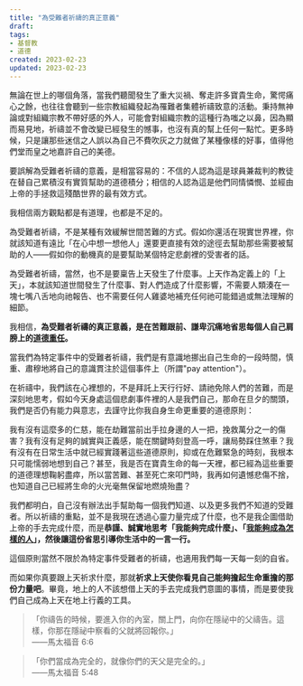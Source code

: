 ```yaml
---
title: "為受難者祈禱的真正意義"
draft: 
tags: 
- 基督教
- 道德
created: 2023-02-23
updated: 2023-02-23
---
```

無論在世上的哪個角落，當我們聽聞發生了重大災禍、奪走許多寶貴生命，驚愕痛心之餘，也往往會聽到一些宗教組織發起為罹難者集體祈禱致意的活動。秉持無神論或對組織宗教不帶好感的外人，可能會對組織宗教的這種行為嗤之以鼻，因為顯而易見地，祈禱並不會改變已經發生的憾事，也沒有真的幫上任何一點忙。更多時候，只是讓那些迷信之人誤以為自己不費吹灰之力就做了某種像樣的好事，值得他們堂而皇之地嘉許自己的美德。

要誤解為受難者祈禱的意義，是相當容易的：不信的人認為這是球員兼裁判的教徒在替自己累積沒有實質幫助的道德積分；相信的人認為這是他們同情憐憫、並經由上帝的手拯救這殘酷世界的最有效方式。

我相信兩方觀點都是有道理，也都是不足的。

為受難者祈禱，不是某種有效緩解世間苦難的方式。假如你還活在現實世界裡，你就該知道有遠比「在心中想一想他人」還要更直接有效的途徑去幫助那些需要被幫助的人——假如你的動機真的是要幫助某個特定悲劇裡的受害者的話。

為受難者祈禱，當然，也不是要稟告上天發生了什麼事。上天作為定義上的「上天」，本就該知道世間發生了什麼事、對人們造成了什麼影響，不需要人類湊在一塊七嘴八舌地向祂報告、也不需要任何人雞婆地補充任何祂可能錯過或無法理解的細節。

我相信，**為受難者祈禱的真正意義，是在苦難跟前、謙卑沉痛地省思每個人自己肩膀上的[道德重任](當代的價值真空與道德責任.md)。**

當我們為特定事件中的受難者祈禱，我們是有意識地挪出自己生命的一段時間，慎重、肅穆地將自己的意識貫注於這個事件上（所謂"pay attention"）。

在祈禱中，我們該在心裡想的，不是拜託上天行行好、請祂免除人們的苦難，而是深刻地思考，假如今天身處這個悲劇事件裡的人是我們自己，那命在旦夕的關頭，我們是否仍有能力與意志，去謹守比你我自身生命更重要的道德原則：

我有沒有這麼多的仁慈，能在劫難當前出手拉身邊的人一把，挽救萬分之一的傷害？我有沒有足夠的誠實與正義感，能在關鍵時刻登高一呼，讓局勢踩住煞車？我有沒有在日常生活中就已經實踐著這些道德原則，抑或在危難緊急的時刻，我根本只可能懦弱地想到自己？甚至，我是否在寶貴生命的每一天裡，都已經為這些重要的道德理想鞠躬盡瘁，所以當苦難、甚至死亡來叩門時，我再如何遺憾悲傷不捨，也知道自己已經將生命的火光毫無保留地燃燒殆盡？

我們都明白，自己沒有辦法出手幫助每一個我們知道、以及更多我們不知道的受難者。所以祈禱的重點，並不是我現在透過心靈力量完成了什麼，也不是我企圖借助上帝的手去完成什麼，而是**恭謹、誠實地思考「我能夠完成什麼」、「[我能夠成為怎樣的人](「神聖個人」作為人類世界的基石)」，然後讓這份省思引導你生活中的一言一行。**

這個原則當然不限於為特定事件受難者的祈禱，也適用我們每一天每一刻的自省。

而如果你真要跟上天祈求什麼，那就**祈求上天使你看見自己能夠擔起生命重擔的那份力量吧**。畢竟，地上的人不該想借上天的手去完成我們意圖的事情，而是要使我們自己成為上天在地上行義的工具。

>「你禱告的時候，要進入你的內室，關上門，向你在隱祕中的父禱告。這樣，你那在隱祕中察看的父就將回報你。」  
——馬太福音 6:6

>「你們當成為完全的，就像你們的天父是完全的。」  
——馬太福音 5:48
